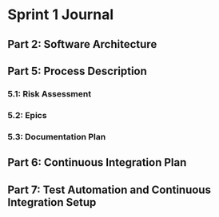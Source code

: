 # Sprint 1 Journal

## Part 2: Software Architecture

<!-- For each of two decisions pertaining to your software architecture, identify and briefly describe an alternative. For each of the two alternatives, discuss its pros and cons compared to your choice. -->

## Part 5: Process Description

### 5.1: Risk Assessment

<!-- In your Sprint Journal, write an entry to identify the top three risks to successful completion of your project.

For each, give:

Likelihood of occurring (high, medium, low)
Impact if it occurs (high, medium, low)
Evidence upon which you base your estimates, such as what information you have already gathered or what experiments you have done
Steps you are taking to reduce the likelihood or impact, and steps to permit better estimates
Plan for detecting the problem (trivial example: running automated tests to determine that a file format has changed)
Mitigation plan should it occur
Be specific. If part of your risk analysis could be included in a different team's sprint journal, then you are probably not being specific enough. -->


### 5.2: Epics

<!-- An epic is a series of issues that come together to create an identifiable feature group. Completion of an epic may span multiple sprints.
Divide your planned work into about 3-6 epics. For each epic, write in your Sprint Journal:

- Description -- What will this epic achieve?
- Dependencies --  What (other epic) needs to be done before this epic can be started?
- Effort estimate -- How many person-week units do you expect it will take (If 3 team members will work on it for 2 weeks, that's 6 person-weeks.)
- Subtasks -- In the backlog of your Issue Manager, label tasks so they can easily be identified as part of the given epic. Create any relevant tasks that do not exist yet. Note that issues do not need to be well formed until they are added to the current sprint backlog. -->

### 5.3: Documentation Plan

<!-- In your Requirements Document, outline a plan for the documentation that you plan to deliver with the system, e.g., user guides, admin guides, developer guides, man pages, help menus, wikis, etc. Make sure to create corresponding issues in your Issue Manager. -->

## Part 6: Continuous Integration Plan

<!-- In your Sprint Journal, write a test plan, describing:

- Your test library (e.g., JUnit, Mocha, Pytest, etc).
- A brief justification for why you chose that test library.
- Your CI service and how your project repository is linked to it. (GitHub Actions is the recommended CI service.)
- A brief justification for why you chose that CI service. -->

## Part 7: Test Automation and Continuous Integration Setup

<!-- In your Sprint Journal, include a screenshot of your successful tests to demonstrate that they have run and passed. -->

